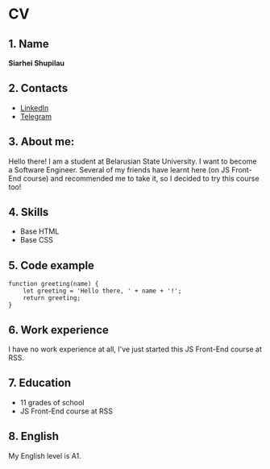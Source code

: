 # CV

## 1. Name

**Siarhei Shupilau**

## 2. Contacts

- [LinkedIn](https://www.linkedin.com/in/sergey-shupilov-a9356422b/)
- [Telegram](https://t.me/xesvoz)

## 3. About me:

Hello there! I am a student at Belarusian State University. I want to become a Software Engineer. Several of my friends have learnt here (on JS Front-End course) and recommended me to take it, so I decided to try this course too!

## 4. Skills

- Base HTML
- Base CSS

## 5. Code example

```
function greeting(name) {
    let greeting = 'Hello there, ' + name + '!';
    return greeting;
}
```

## 6. Work experience

I have no work experience at all, I've just started this JS Front-End course at RSS.

## 7. Education

- 11 grades of school
- JS Front-End course at RSS

## 8. English

My English level is A1.
